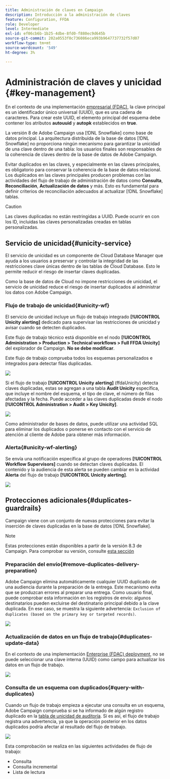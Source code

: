 ```yaml
---
title: Administración de claves en Campaign
description: Introducción a la administración de claves
feature: Configuration, FFDA
role: Developer
level: Intermediate
exl-id: ef06cb6b-1b25-4dbe-8fd0-f880ec9d645b
source-git-commit: 202a0553f0c736086eca993b9647737732f57d07
workflow-type: tm+mt
source-wordcount: '549'
ht-degree: 3%

---
```


# Administración de claves y unicidad {#key-management}

En el contexto de una implementación [empresarial (FDAC)](enterprise-deployment.md), la clave principal es un identificador único universal (UUID), que es una cadena de caracteres. Para crear este UUID, el elemento principal del esquema debe contener los atributos **autouuid** y **autopk** establecidos en **true**.

La versión 8 de Adobe Campaign usa [!DNL Snowflake] como base de datos principal. La arquitectura distribuida de la base de datos [!DNL Snowflake] no proporciona ningún mecanismo para garantizar la unicidad de una clave dentro de una tabla: los usuarios finales son responsables de la coherencia de claves dentro de la base de datos de Adobe Campaign.

Evitar duplicados en las claves, y especialmente en las claves principales, es obligatorio para conservar la coherencia de la base de datos relacional. Los duplicados en las claves principales producen problemas con las actividades del flujo de trabajo de administración de datos como **Consulta**, **Reconciliación**, **Actualización de datos** y más. Esto es fundamental para definir criterios de reconciliación adecuados al actualizar [!DNL Snowflake] tablas.


>[!CAUTION]
>
>Las claves duplicadas no están restringidas a UUID. Puede ocurrir en con los ID, incluidas las claves personalizadas creadas en tablas personalizadas.


## Servicio de unicidad{#unicity-service}

El servicio de unicidad es un componente de Cloud Database Manager que ayuda a los usuarios a preservar y controlar la integridad de las restricciones clave únicas dentro de las tablas de Cloud Database. Esto le permite reducir el riesgo de insertar claves duplicadas.

Como la base de datos de Cloud no impone restricciones de unicidad, el servicio de unicidad reduce el riesgo de insertar duplicados al administrar los datos con Adobe Campaign.

### Flujo de trabajo de unicidad{#unicity-wf}

El servicio de unicidad incluye un flujo de trabajo integrado **[!UICONTROL Unicity alerting]** dedicado para supervisar las restricciones de unicidad y avisar cuando se detecten duplicados.

Este flujo de trabajo técnico está disponible en el nodo **[!UICONTROL Administration > Production > Technical workflows > Full FFDA Unicity]** del explorador de Campaign. **No se debe modificar**.

Este flujo de trabajo comprueba todos los esquemas personalizados e integrados para detectar filas duplicadas.

![](assets/unicity-alerting-wf.png)

Si el flujo de trabajo **[!UICONTROL Unicity alerting]** (ffdaUnicity) detecta claves duplicadas, estas se agregan a una tabla **Audit Unicity** específica, que incluye el nombre del esquema, el tipo de clave, el número de filas afectadas y la fecha. Puede acceder a las claves duplicadas desde el nodo **[!UICONTROL Administration > Audit > Key Unicity]**.

![](assets/unicity-table.png)

Como administrador de bases de datos, puede utilizar una actividad SQL para eliminar los duplicados o ponerse en contacto con el servicio de atención al cliente de Adobe para obtener más información.

### Alerta{#unicity-wf-alerting}

Se envía una notificación específica al grupo de operadores **[!UICONTROL Workflow Supervisors]** cuando se detectan claves duplicadas. El contenido y la audiencia de esta alerta se pueden cambiar en la actividad **Alerta** del flujo de trabajo **[!UICONTROL Unicity alerting]**.

![](assets/wf-alert-activity.png)


## Protecciones adicionales{#duplicates-guardrails}

Campaign viene con un conjunto de nuevas protecciones para evitar la inserción de claves duplicadas en la base de datos [!DNL Snowflake].

>[!NOTE]
>
>Estas protecciones están disponibles a partir de la versión 8.3 de Campaign. Para comprobar su versión, consulte [esta sección](../start/compatibility-matrix.md#how-to-check-your-campaign-version-and-buildversion)

### Preparación del envío{#remove-duplicates-delivery-preparation}

Adobe Campaign elimina automáticamente cualquier UUID duplicado de una audiencia durante la preparación de la entrega. Este mecanismo evita que se produzcan errores al preparar una entrega. Como usuario final, puede comprobar esta información en los registros de envío: algunos destinatarios pueden excluirse del destinatario principal debido a la clave duplicada. En ese caso, se muestra la siguiente advertencia: `Exclusion of duplicates (based on the primary key or targeted records)`.

![](assets/exclusion-duplicates-log.png)

### Actualización de datos en un flujo de trabajo{#duplicates-update-data}

En el contexto de una implementación [Enterprise (FDAC) deployment](enterprise-deployment.md), no se puede seleccionar una clave interna (UUID) como campo para actualizar los datos en un flujo de trabajo.

![](assets/update-data-no-internal-key.png)

### Consulta de un esquema con duplicados{#query-with-duplicates}

Cuando un flujo de trabajo empieza a ejecutar una consulta en un esquema, Adobe Campaign comprueba si se ha informado de algún registro duplicado en la [tabla de unicidad de auditoría](#unicity-wf). Si es así, el flujo de trabajo registra una advertencia, ya que la operación posterior en los datos duplicados podría afectar al resultado del flujo de trabajo.

![](assets/query-with-duplicates.png)

Esta comprobación se realiza en las siguientes actividades de flujo de trabajo:

* Consulta
* Consulta incremental
* Lista de lectura